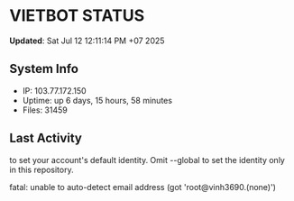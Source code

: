 # VIETBOT STATUS
**Updated**: Sat Jul 12 12:11:14 PM +07 2025

## System Info
- IP: 103.77.172.150
- Uptime: up 6 days, 15 hours, 58 minutes
- Files: 31459

## Last Activity

to set your account's default identity.
Omit --global to set the identity only in this repository.

fatal: unable to auto-detect email address (got 'root@vinh3690.(none)')

